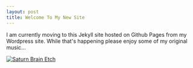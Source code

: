 ```yaml
---
layout: post
title: Welcome To My New Site
---
```

I am currently moving to this Jekyll site hosted on Github Pages from my Wordpress site. While that's happening please enjoy some of my original music...

[![Saturn Brain Etch](http://img.youtube.com/vi/wC5MZ3zF7AI/0.jpg)](http://www.youtube.com/watch?v=wC5MZ3zF7AI)

